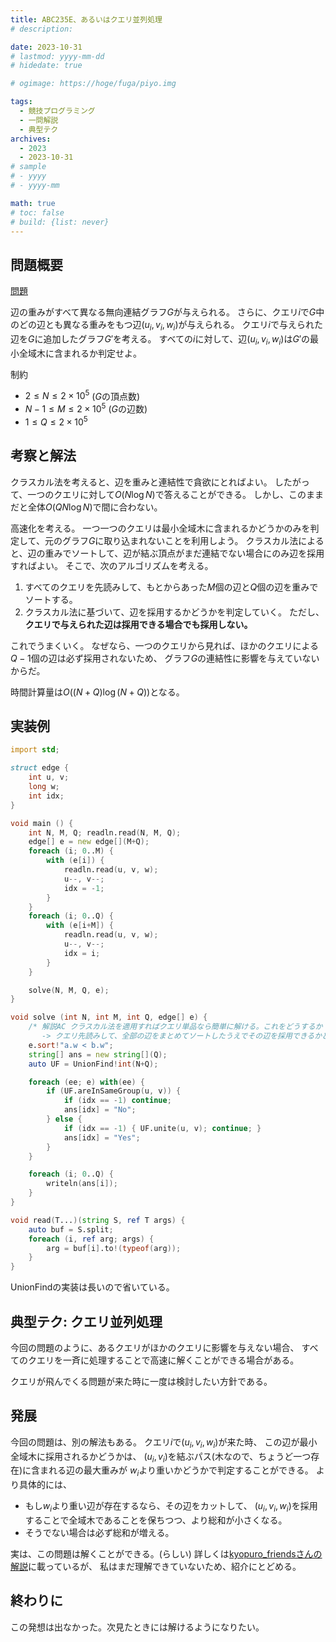 ```yaml
---
title: ABC235E、あるいはクエリ並列処理
# description: 

date: 2023-10-31
# lastmod: yyyy-mm-dd
# hidedate: true

# ogimage: https://hoge/fuga/piyo.img

tags:
  - 競技プログラミング
  - 一問解説
  - 典型テク
archives:
  - 2023
  - 2023-10-31
# sample
# - yyyy
# - yyyy-mm

math: true
# toc: false
# build: {list: never}
---
```


## 問題概要
[問題](https://atcoder.jp/contests/abc235/tasks/abc235_e)

辺の重みがすべて異なる無向連結グラフ$G$が与えられる。
さらに、クエリ$i$で$G$中のどの辺とも異なる重みをもつ辺$(u_i, v_i, w_i)$が与えられる。
クエリ$i$で与えられた辺を$G$に追加したグラフ$G'$を考える。
すべての$i$に対して、辺$(u_i, v_i, w_i)$は$G'$の最小全域木に含まれるか判定せよ。

制約
- $2 \leq N \leq 2 \times 10^5$ ($G$の頂点数)
- $N-1 \leq M \leq 2 \times 10^5$ ($G$の辺数)
- $1 \leq Q \leq 2 \times 10^5$

## 考察と解法
クラスカル法を考えると、辺を重みと連結性で貪欲にとればよい。
したがって、一つのクエリに対して$O(N \log N)$で答えることができる。
しかし、このままだと全体$O(QN \log N)$で間に合わない。

高速化を考える。
一つ一つのクエリは最小全域木に含まれるかどうかのみを判定して、元のグラフ$G$に取り込まれないことを利用しよう。
クラスカル法によると、辺の重みでソートして、辺が結ぶ頂点がまだ連結でない場合にのみ辺を採用すればよい。
そこで、次のアルゴリズムを考える。

1. すべてのクエリを先読みして、もとからあった$M$個の辺と$Q$個の辺を重みでソートする。
2. クラスカル法に基づいて、辺を採用するかどうかを判定していく。
ただし、**クエリで与えられた辺は採用できる場合でも採用しない。**

これでうまくいく。
なぜなら、一つのクエリから見れば、ほかのクエリによる$Q-1$個の辺は必ず採用されないため、
グラフ$G$の連結性に影響を与えていないからだ。

時間計算量は$O((N+Q) \log (N+Q))$となる。

## 実装例
```D
import std;

struct edge {
    int u, v;
    long w;
    int idx;
}

void main () {
    int N, M, Q; readln.read(N, M, Q);
    edge[] e = new edge[](M+Q);
    foreach (i; 0..M) {
        with (e[i]) {
            readln.read(u, v, w);
            u--, v--;
            idx = -1;
        }
    }
    foreach (i; 0..Q) {
        with (e[i+M]) {
            readln.read(u, v, w);
            u--, v--;
            idx = i;
        }
    }

    solve(N, M, Q, e);
}

void solve (int N, int M, int Q, edge[] e) {
    /* 解説AC クラスカル法を適用すればクエリ単品なら簡単に解ける。これをどうするか？
       -> クエリ先読みして、全部の辺をまとめてソートしたうえでその辺を採用できるかどうかを見ると行ける。 */
    e.sort!"a.w < b.w";
    string[] ans = new string[](Q);
    auto UF = UnionFind!int(N+Q);

    foreach (ee; e) with(ee) {
        if (UF.areInSameGroup(u, v)) {
            if (idx == -1) continue;
            ans[idx] = "No";
        } else {
            if (idx == -1) { UF.unite(u, v); continue; }
            ans[idx] = "Yes";
        }
    }

    foreach (i; 0..Q) {
        writeln(ans[i]);
    }
}

void read(T...)(string S, ref T args) {
    auto buf = S.split;
    foreach (i, ref arg; args) {
        arg = buf[i].to!(typeof(arg));
    }
}
```
UnionFindの実装は長いので省いている。

## 典型テク: クエリ並列処理
今回の問題のように、あるクエリがほかのクエリに影響を与えない場合、
すべてのクエリを一斉に処理することで高速に解くことができる場合がある。

クエリが飛んでくる問題が来た時に一度は検討したい方針である。

## 発展
今回の問題は、別の解法もある。
クエリ$i$で$(u_i, v_i, w_i)$が来た時、
この辺が最小全域木に採用されるかどうかは、
$(u_i, v_i)$を結ぶパス(木なので、ちょうど一つ存在)に含まれる辺の最大重みが
$w_i$より重いかどうかで判定することができる。
より具体的には、

- もし$w_i$より重い辺が存在するなら、その辺をカットして、
$(u_i, v_i, w_i)$を採用することで全域木であることを保ちつつ、より総和が小さくなる。
- そうでない場合は必ず総和が増える。

実は、この問題は解くことができる。(らしい)
詳しくは[kyopuro_friendsさんの解説](https://atcoder.jp/contests/abc235/editorial/3258)に載っているが、
私はまだ理解できていないため、紹介にとどめる。

## 終わりに
この発想は出なかった。次見たときには解けるようになりたい。
